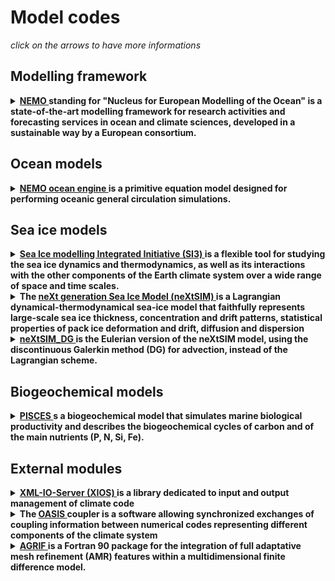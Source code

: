 # Model codes

*click on the arrows to have more informations*

## Modelling framework

<details>
  <summary><strong><a href="https://www.nemo-ocean.eu/"> NEMO </a> standing for "Nucleus for European Modelling of the Ocean" is a state-of-the-art modelling framework for research activities and forecasting services in ocean and climate sciences, developed in a sustainable way by a European consortium.</strong></summary>

<hr style="border:1px solid blue">  
  
The NEMO ocean model has 3 major components: NEMO-OCE models the ocean {thermo}dynamics and solves the primitive equations NEMO-ICE (SI3: Sea-Ice Integrated Initiative) models sea-ice {thermo}dynamics, brine inclusions and subgrid-scale thickness variations and NEMO-TOP (Tracers in the Ocean Paradigm) models the {on,off}line oceanic tracers transport and biogeochemical processes. Adaptative mesh refinement is available in NEMO through the AGRIF package (go to the [external modules](#external-modules) section pour more information
    
  
Go to the [Ocean models](#ocean-models), the [Sea ice models](#sea-ice-models) and the [Biogeochemical models](#biogeochemical-models) sections to have more details about NEMO-OCE, SI3 and PISCES

In the MEOM team, this modelling framework is widely used for :
  * realistic global or regional simulations of the ocean and the sea-ice,   
  * stochastic ensemble runs of ocean, sea-ice and biogechestry
  * ...
  
Got to [the configuration information page](https://github.com/meom-group/data-tools-inventory/blob/main/dynamical-models/model-configurations.md) for a description of the scripts needed to run NEMO and to the [the simulation data page](https://github.com/meom-group/data-tools-inventory/blob/main/dynamical-models/simulation-data.md) for informations on where to find and how to build configuration files.
  
<hr style="border:1px solid blue">  
</details>

## Ocean models

<details>
  <summary><strong> <a href="https://zenodo.org/record/6334656#.YsbRaOxByBQ"> NEMO ocean engine </a> is a primitive equation model designed for performing oceanic general circulation simulations.</strong> </summary>

<hr style="border:1px solid blue">  

This primitive equation model is adapted to regional and global ocean circulation problems down to kilometric scale. Prognostic variables are the three-dimensional velocity field, a non-linear sea surface height, the Conservative Temperature and the Absolute Salinity. In the horizontal direction, the model uses a curvilinear orthogonal grid and in the vertical direction, a full or partial step z-coordinate, or s-coordinate, or a mixture of the two. The distribution of variables is a three-dimensional Arakawa C-type grid. Various physical choices are available to describe ocean physics, so as various HPC functionalities to improve performances.
  
In MEOM team, NEMO ocean model is usually coupled to SI3 or neXtSIM sea ice models and sometimes to PISCES.
  
<hr style="border:1px solid blue">  
</details>

## Sea ice models

<details>
  <summary><strong> <a href="https://forge.ipsl.jussieu.fr/nemo/chrome/site/doc/SI3/manual/pdf/SI3_manual.pdf"> Sea Ice modelling Integrated Initiative (SI3) </a> is a flexible tool for studying the sea ice dynamics and thermodynamics, as well as its interactions with the other components of the Earth climate system over a wide range of space and time scales.</strong></summary>
 
<hr style="border:1px solid blue">  

Designed for global to regional applications up to 10 km of effective resolution, SI3 is a curvilinear grid, finite-difference implementation of the classical AIDJEX model (Arctic Ice Dynamics Joint EXperiment), combining the conservation of momentum for viscous-plastic continuum, energy and salt-conserving halo-thermodynamics, an explicit representation of subgrid-scale ice thickness variations, snow and melt ponds. An option to switch back to the single-category (or 2-level) framework provides a cheap sea ice modelling solution.
    
<hr style="border:1px solid blue">  
</details>

<details>
  <summary><strong> The <a href="https://tc.copernicus.org/articles/10/1055/2016/tc-10-1055-2016.pdf"> neXt generation Sea Ice Model (neXtSIM) </a> is a Lagrangian dynamical-thermodynamical sea-ice model that faithfully represents large-scale sea ice thickness, concentration and drift patterns, statistical properties of pack ice deformation and drift, diffusion and dispersion </strong></summary>
 
<hr style="border:1px solid blue">  
  
 neXtSIM exhibits a strong capacity for short-term sea ice forecasting at Pan-Arctic scales 6 . neXtSIM was developed to explore the role of sea-ice mechanics and dynamics in determining the large-scale behaviour of Arctic sea ice. As such, it has served as a testing and development ground for the brittle sea-ice rheologies developed over the past decade.
  
 In MEOM team, neXtSIM is coupled to the NEMO ocean engine or in a standalone mode.
  
<hr style="border:1px solid blue">  
  
</details>


<details>
  <summary><strong> <a href="https://nextsim-dg.readthedocs.io/en/latest/?badge=latest"> neXtSIM_DG </a> is the Eulerian version of the neXtSIM model, using the discontinuous Galerkin method (DG) for advection, instead of the Lagrangian scheme.</strong></summary>
    
<hr style="border:1px solid blue">  

neXtSIM_DG is cuurently in development in the framework of [SASIP project](https://sasip-climate.github.io/)
  
The DG method that has proven extremely effective and efficient in retaining high gradients in fluid dynamics.
  
With the new version we aim to extend the use of the model to fully coupled and global simulations, resulting in a model that can be used from regional short term forecasting applications to global climate simulations. To achieve this, the model infrastructure will be modular and flexible, so that it can easily be coupled to other models and systems and so that new parameterisations and physical routines can easily be added. The dynamical core will use the DG method to ensure the best possible preservation of high gradients in an Eulerian framework, while still maintaining good computational performance.
  
<hr style="border:1px solid blue">  
</details>

## Biogeochemical models

<details>
  <summary><strong> <a href="https://gmd.copernicus.org/articles/8/2465/2015/gmd-8-2465-2015.pdf"> PISCES </a> s a biogeochemical model that simulates marine biological productivity and describes the biogeochemical cycles of carbon and of the main nutrients (P, N, Si, Fe). </strong></summary>
 
<hr style="border:1px solid blue">  

It is the marine biogeochemistry component of two ocean modeling platforms (NEMO and CROCO), three Earth System models (IPSL-CM, CNRM-CM and EC-Earth) and one operational oceanographic system (MERCATOR-Ocean).
    
<hr style="border:1px solid blue">  
</details>

## External modules


<details>
  <summary><strong> <a href="https://forge.ipsl.jussieu.fr/ioserver"> XML-IO-Server (XIOS) </a> is a library dedicated to input and output management of climate code</strong></summary>
 
<hr style="border:1px solid blue">  
This library outsources the management of output diagnostic and allows some temporal and spatial post-processing operations. It aims at improving flexibility and perfomance.
    
<hr style="border:1px solid blue">  
</details>

<details>
  <summary><strong> The <a href="https://gmd.copernicus.org/articles/10/3297/2017/gmd-10-3297-2017.pdf"> OASIS </a> coupler is a software allowing synchronized exchanges of coupling information between numerical codes representing different components of the climate system </strong></summary>
 
<hr style="border:1px solid blue">  

When interfaced with the Model Coupling Toolkit (MCT), OASIS3-MCT offers a fully parallel implementation of coupling field regridding and exchange. Low-intrusiveness, portability and flexibility are OASIS3-MCT key design concepts. 
    
<hr style="border:1px solid blue">  
</details>


<details>
  <summary><strong> <a href="http://agrif.imag.fr/"> AGRIF </a> is a Fortran 90 package for the integration of full adaptative mesh refinement (AMR) features within a multidimensional finite difference model. </strong></summary>
 
<hr style="border:1px solid blue">  
Its main objective is to simplify the integration of these capacities in an existing model with almost no changes in this one. 


    
<hr style="border:1px solid blue">  
</details>
